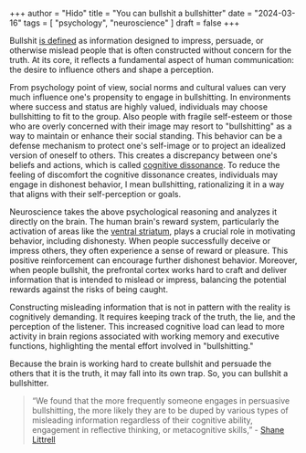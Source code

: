 +++
author = "Hido"
title = "You can bullshit a bullshitter"
date = "2024-03-16"
tags = [
  "psychology",
  "neuroscience"
]
draft = false
+++

Bullshit [is defined](https://uwaterloo.ca/news/media/research-shows-people-who-bs-are-more-likely-fall-bs) as information designed to impress, persuade, or otherwise mislead people that is often constructed without concern for the truth. At its core, it reflects a fundamental aspect of human communication: the desire to influence others and shape a perception. 

From psychology point of view, social norms and cultural values can very much influence one's propensity to engage in bullshitting. In environments where success and status are highly valued, individuals may choose bullshitting to fit to the group. Also people with fragile self-esteem or those who are overly concerned with their image may resort to "bullshitting" as a way to maintain or enhance their social standing. This behavior can be a defense mechanism to protect one's self-image or to project an idealized version of oneself to others. This creates a discrepancy between one's beliefs and actions, which is called [cognitive dissonance](https://en.wikipedia.org/wiki/Cognitive_dissonance). To reduce the feeling of discomfort the cognitive dissonance creates, individuals may engage in dishonest behavior, I mean bullshitting, rationalizing it in a way that aligns with their self-perception or goals.

Neuroscience takes the above psychological reasoning and analyzes it directly on the brain. The human brain's reward system, particularly the activation of areas like the [ventral striatum](https://www.sciencedirect.com/science/article/abs/pii/B9780128012383044986), plays a crucial role in motivating behavior, including dishonesty. When people successfully deceive or impress others, they often experience a sense of reward or pleasure. This positive reinforcement can encourage further dishonest behavior. Moreover, when people bullshit, the prefrontal cortex works hard to craft and deliver information that is intended to mislead or impress, balancing the potential rewards against the risks of being caught. 

Constructing misleading information that is not in pattern with the reality  is cognitively demanding. It requires keeping track of the truth, the lie, and the perception of the listener. This increased cognitive load can lead to more activity in brain regions associated with working memory and executive functions, highlighting the mental effort involved in "bullshitting." 

Because the brain is working hard to create bullshit and persuade the others that it is the truth, it may fall into its own trap. So, you can bullshit a bullshitter.

> “We found that the more frequently someone engages in persuasive bullshitting, the more likely they are to be duped by various types of misleading information regardless of their cognitive ability, engagement in reflective thinking, or metacognitive skills,” - [Shane Littrell](https://pubmed.ncbi.nlm.nih.gov/33538011/)
